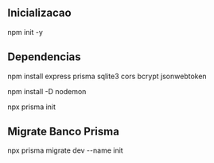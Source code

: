 ## Inicializacao

npm init -y

## Dependencias

npm install express prisma sqlite3 cors bcrypt jsonwebtoken

npm install -D nodemon

npx prisma init

## Migrate Banco Prisma

npx prisma migrate dev --name init 